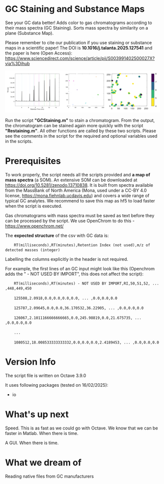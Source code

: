 # GC Staining and Substance Maps
See your GC data better! Adds color to gas chromatograms according to their mass spectra (GC Staining). Sorts mass spectra by similarity on a plane (Substance Map).

Please remember to cite our publication if you use staining or substance maps in a scientific paper! The DOI is **10.1016/j.talanta.2025.127541** and the paper is here (Open Access): https://www.sciencedirect.com/science/article/pii/S003991402500027X?via%3Dihub

![A chromatogram with staining stripes, a substance map, a quantitative substance map](/ExampleFiles/GCStaining.png?raw=true "A stained chromatogram, a susbtance map, a quantitative substance map")

Run the script **"GCStaining.m"** to stain a chromatogram. From the output, the chromatogram can be stained again more quickly with the script **"Restaining.m"**. All other functions are called by these two scripts. Please see the comments in the script for the required and optional variables used in the scripts.

# Prerequisites
To work properly, the script needs all the scripts provided and **a map of mass spectra** (a SOM). An extensive SOM can be downloaded at https://doi.org/10.5281/zenodo.13710838. It is built from spectra available from the MassBank of North America (Mona, used under a CC-BY 4.0 license, https://mona.fiehnlab.ucdavis.edu) and covers a wide range of typical GC analytes. We recommend to save this map as hf5 to load faster when the script is executed.

Gas chromatograms with mass spectra must be saved as text before they can be processed by the script. We use OpenChrom to do this - https://www.openchrom.net/ 

The **expected structure** of the csv with GC data is:

		RT(milliseconds),RT(minutes),Retention Index (not used),m/z of detected masses (integer)

Labelling the columns explicitly in the header is not required.

For example, the first lines of an GC input might look like this (Openchrom adds the " - NOT USED BY IMPORT", this does not affect the script):

		RT(milliseconds),RT(minutes) - NOT USED BY IMPORT,RI,50,51,52, ... ,448,449,450
		
		125508,2.0918,0.0,0.0,0.0,0.0, ... ,0.0,0.0,0.0
		
		125787,2.09645,0.0,0.0,36.170532,36.22905, ... ,0.0,0.0,0.0
		
		126067,2.1011166666666665,0.0,245.98819,0.0,21.675735, ... ,0.0,0.0,0.0
  
  		...

		1080512,18.008533333333332,0.0,0.0,0.0,2.4189453, ... ,0.0,0.0,0.0





# Version Info
  
The script file is written on Octave 3.9.0

It uses following packages (tested on 16/02/2025):

- io


# What's up next

Speed. This is as fast as we could go with Octave. We know that we can be faster in Matlab. When there is time.

A GUI. When there is time.

# What we dream of

Reading native files from GC manufacturers
